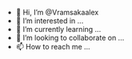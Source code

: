 - 👋 Hi, I’m @Vramsakaalex
- 👀 I’m interested in ...
- 🌱 I’m currently learning ...
- 💞️ I’m looking to collaborate on ...
- 📫 How to reach me ...

<!---
Vramsakaalex/Vramsakaalex is a ✨ special ✨ repository because its `README.md` (this file) appears on your GitHub profile.
You can click the Preview link to take a look at your changes.
--->

